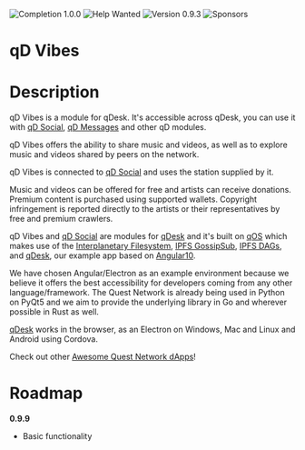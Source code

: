 ![Completion 1.0.0](https://img.shields.io/badge/completion%20v1.0.0-1%25-red) ![Help Wanted](https://img.shields.io/badge/%20-help--wanted-%23159818)  ![Version 0.9.3](https://img.shields.io/badge/version-v0.9.9-blue) ![Sponsors](https://img.shields.io/badge/sponsors-0-red)

# qD Vibes

# Description

qD Vibes is a module for qDesk. It's accessible across qDesk, you can use it with [qD Social](qd-social-ts), [qD Messages](qd-messages-ts) and other qD modules.

qD Vibes offers the ability to share music and videos, as well as to explore music and videos shared by peers on the network.

qD Vibes is connected to [qD Social](qd-social-ts) and uses the station supplied by it.

Music and videos can be offered for free and artists can receive donations. Premium content is purchased using supported wallets. Copyright infringement is reported directly to the artists or their representatives by free and premium crawlers.

qD Vibes and [qD Social](qd-social-ts) are modules for [qDesk](qDesk) and it's built on [qOS](quest-os-js) which makes use of the [Interplanetary Filesystem](https://ipfs.io), [IPFS GossipSub](https://blog.ipfs.io/2020-05-20-gossipsub-v1.1/), [IPFS DAGs](https://docs.ipfs.io/concepts/merkle-dag/), and [qDesk](qDesk), our example app based on [Angular10](https://angular.io/).

We have chosen Angular/Electron as an example environment because we believe it offers the best accessibility for developers coming from any other language/framework. The Quest Network is already being used in Python on PyQt5 and we aim to provide the underlying library in Go and wherever possible in Rust as well.

[qDesk](qDesk) works in the browser, as an Electron on Windows, Mac and Linux and Android using Cordova.

Check out other [Awesome Quest Network dApps](https://github.com/QuestNetwork/awesome/blob/master/README.md)!

# Roadmap

**0.9.9**
- Basic functionality

